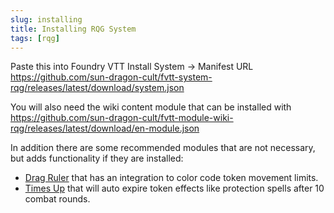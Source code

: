 ```yaml
---
slug: installing
title: Installing RQG System
tags: [rqg]
---
```

Paste this into Foundry VTT Install System -> Manifest URL
https://github.com/sun-dragon-cult/fvtt-system-rqg/releases/latest/download/system.json

You will also need the wiki content module that can be installed with
https://github.com/sun-dragon-cult/fvtt-module-wiki-rqg/releases/latest/download/en-module.json

In addition there are some recommended modules that are not necessary, but adds functionality if they are installed:
- [Drag Ruler](https://foundryvtt.com/packages/drag-ruler) that has an integration to color code token movement limits.
- [Times Up](https://foundryvtt.com/packages/times-up) that will auto expire token effects like protection spells after 10 combat rounds.
